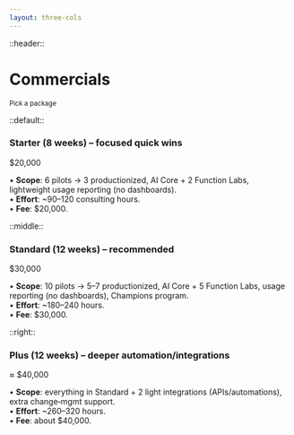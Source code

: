```yaml
---
layout: three-cols
---
```


::header::
# Commercials
<small class="opacity-70">Pick a package</small>

::default::
### Starter (8 weeks) – focused quick wins
<div class="text-xl font-bold mt-1">$20,000</div>
<p class="mt-2">
  • <strong>Scope</strong>: 6 pilots → 3 productionized, AI Core + 2 Function Labs, lightweight usage reporting (no dashboards).<br/>
  • <strong>Effort</strong>: ~90–120 consulting hours.<br/>
  • <strong>Fee</strong>: $20,000.
  </p>

::middle::
### Standard (12 weeks) – recommended
<div class="text-xl font-bold mt-1">$30,000</div>
<p class="mt-2">
  • <strong>Scope</strong>: 10 pilots → 5–7 productionized, AI Core + 5 Function Labs, usage reporting (no dashboards), Champions program.<br/>
  • <strong>Effort</strong>: ~180–240 hours.<br/>
  • <strong>Fee</strong>: $30,000.
  </p>

::right::
### Plus (12 weeks) – deeper automation/integrations
<div class="text-xl font-bold mt-1">≈ $40,000</div>
<p class="mt-2">
  • <strong>Scope</strong>: everything in Standard + 2 light integrations (APIs/automations), extra change‑mgmt support.<br/>
  • <strong>Effort</strong>: ~260–320 hours.<br/>
  • <strong>Fee</strong>: about $40,000.
  </p>
